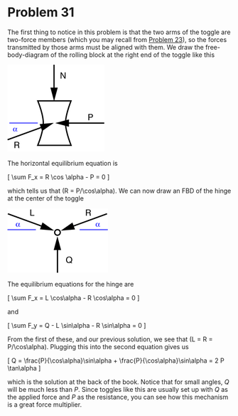 # Problem 31 #

The first thing to notice in this problem is that the two arms of the toggle are two-force members (which you may recall from [Problem 23][1]), so the forces transmitted by those arms must be aligned with them. We draw the free-body-diagram of the rolling block at the right end of the toggle like this

<img src="images/031a.png" />

The horizontal equilibrium equation is

\[ \sum F_x = R \cos \alpha - P = 0 \]

which tells us that \(R = P/\cos\alpha\). We can now draw an FBD of the hinge at the center of the toggle

<img src="images/031b.png" />

The equilibrium equations for the hinge are

\[ \sum F_x = L \cos\alpha - R \cos\alpha = 0 \]

and

\[ \sum F_y = Q - L \sin\alpha - R \sin\alpha = 0 \]

From the first of these, and our previous solution, we see that \(L = R = P/\cos\alpha\). Plugging this into the second equation gives us

\[ Q = \frac{P}{\cos\alpha}\sin\alpha + \frac{P}{\cos\alpha}\sin\alpha = 2 P \tan\alpha \]

which is the solution at the back of the book. Notice that for small angles, *Q* will be much less than *P*. Since toggles like this are usually set up with *Q* as the applied force and *P* as the resistance, you can see how this mechanism is a great force multiplier.

[1]: problem023.html

